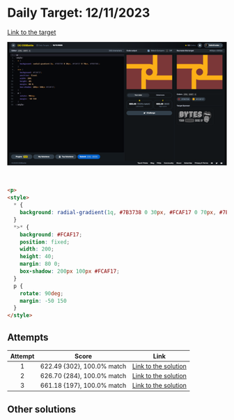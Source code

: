 # Daily Target: 12/11/2023

[Link to the target](https://cssbattle.dev/play/BrIQEIEEsB993TuGE9m0)

![img](../images/target-solution/daily-target_2023-11-12.png)

<br>

```html
<p>
<style>
  * {
    background: radial-gradient(1q, #7B3738 0 30px, #FCAF17 0 70px, #7B3738);
  }
  *>* {
    background: #FCAF17;
    position: fixed;
    width: 200;
    height: 40;
    margin: 80 0;
    box-shadow: 200px 100px #FCAF17;
  }
  p {
    rotate: 90deg;
    margin: -50 150
  }
</style>
```

## Attempts
| Attempt | Score | Link |
|:-:|:-:|:-:|
| 1 | 622.49 {302}, 100.0% match | [Link to the solution](../html/daily-target_2023-11-12_attempt-01.html) |
| 2 | 626.70 {284}, 100.0% match | [Link to the solution](../html/daily-target_2023-11-12_attempt-02.html) |
| 3 | 661.18 {197}, 100.0% match | [Link to the solution](../html/daily-target_2023-11-12_attempt-03.html) |

## Other solutions
